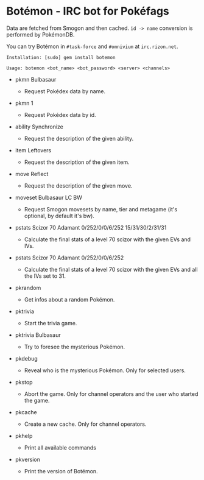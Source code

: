 # Botémon - IRC bot for Pokéfags

Data are fetched from Smogon and then cached. `id -> name` conversion is performed by PokémonDB.

You can try Botémon in `#task-force` and `#omnivium` at `irc.rizon.net`.


`Installation: [sudo] gem install botemon`

`Usage: botemon <bot_name> <bot_password> <server> <channels>`


- pkmn Bulbasaur
  * Request Pokédex data by name.

- pkmn 1
  * Request Pokédex data by id.

- ability Synchronize
  * Request the description of the given ability.

- item Leftovers
  * Request the description of the given item.

- move Reflect
  * Request the description of the given move.

- moveset Bulbasaur LC BW
  * Request Smogon movesets by name, tier and metagame (it's optional, by default it's bw).

- pstats Scizor 70 Adamant 0/252/0/0/6/252 15/31/30/2/31/31
  * Calculate the final stats of a level 70 scizor with the given EVs and IVs.

- pstats Scizor 70 Adamant 0/252/0/0/6/252
  * Calculate the final stats of a level 70 scizor with the given EVs and all the IVs set to 31.

- pkrandom
  * Get infos about a random Pokémon.

- pktrivia
  * Start the trivia game.

- pktrivia Bulbasaur
  * Try to foresee the mysterious Pokémon.

- pkdebug
  * Reveal who is the mysterious Pokémon. Only for selected users.

- pkstop
  * Abort the game. Only for channel operators and the user who started the game.

- pkcache
  * Create a new cache. Only for channel operators.

- pkhelp
  * Print all available commands

- pkversion
  * Print the version of Botémon.

